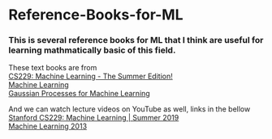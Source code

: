 # Reference-Books-for-ML
### This is several reference books for ML that I think are useful for learning mathmatically basic of this field.

These text books are from  
                          [CS229: Machine Learning - The Summer Edition!](https://cs229.stanford.edu/syllabus-summer2019.html)  
                          [Machine Learning](https://www.cs.ubc.ca/~nando/540-2013/lectures.html)  
                          [Gaussian Processes for Machine Learning](https://gaussianprocess.org/gpml/chapters/RW.pdf)  
                          
And we can watch lecture videos on YouTube as well, links in the bellow  
                          [Stanford CS229: Machine Learning | Summer 2019](https://www.youtube.com/watch?v=KzH1ovd4Ots&list=PLoROMvodv4rNH7qL6-efu_q2_bPuy0adh)  
                          [Machine Learning 2013](https://www.youtube.com/watch?v=w2OtwL5T1ow&list=PLE6Wd9FR--EdyJ5lbFl8UuGjecvVw66F6)  
